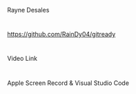 Rayne Desales 
#
https://github.com/RainDy04/gitready 
# 
Video Link
# 
Apple Screen Record & Visual Studio Code
